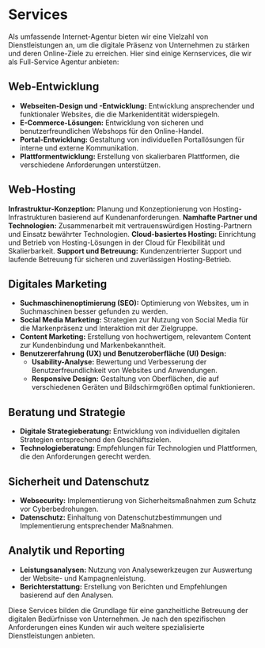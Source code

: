 # Services

Als umfassende Internet-Agentur bieten wir eine Vielzahl von Dienstleistungen an, um die digitale Präsenz von Unternehmen zu stärken und deren Online-Ziele zu erreichen. Hier sind einige Kernservices, die wir als Full-Service Agentur anbieten:

## Web-Entwicklung

* **Webseiten-Design und -Entwicklung:** Entwicklung ansprechender und funktionaler Websites, die die Markenidentität widerspiegeln.
* **E-Commerce-Lösungen:** Entwicklung von sicheren und benutzerfreundlichen Webshops für den Online-Handel.
* **Portal-Entwicklung:** Gestaltung von individuellen Portallösungen für interne und externe Kommunikation.
* **Plattformentwicklung:** Erstellung von skalierbaren Plattformen, die verschiedene Anforderungen unterstützen.

## Web-Hosting

**Infrastruktur-Konzeption:** Planung und Konzeptionierung von Hosting-Infrastrukturen basierend auf Kundenanforderungen.
**Namhafte Partner und Technologien:** Zusammenarbeit mit vertrauenswürdigen Hosting-Partnern und Einsatz bewährter Technologien.
**Cloud-basiertes Hosting:** Einrichtung und Betrieb von Hosting-Lösungen in der Cloud für Flexibilität und Skalierbarkeit.
**Support und Betreuung:** Kundenzentrierter Support und laufende Betreuung für sicheren und zuverlässigen Hosting-Betrieb.

## Digitales Marketing

* **Suchmaschinenoptimierung (SEO):** Optimierung von Websites, um in Suchmaschinen besser gefunden zu werden.
* **Social Media Marketing:** Strategien zur Nutzung von Social Media für die Markenpräsenz und Interaktion mit der Zielgruppe.
* **Content Marketing:** Erstellung von hochwertigem, relevantem Content zur Kundenbindung und Markenbekanntheit.
* **Benutzererfahrung (UX) und Benutzeroberfläche (UI) Design:**
    * **Usability-Analyse:** Bewertung und Verbesserung der Benutzerfreundlichkeit von Websites und Anwendungen.
    * **Responsive Design:** Gestaltung von Oberflächen, die auf verschiedenen Geräten und Bildschirmgrößen optimal funktionieren.

## Beratung und Strategie

* **Digitale Strategieberatung:** Entwicklung von individuellen digitalen Strategien entsprechend den Geschäftszielen.
* **Technologieberatung:** Empfehlungen für Technologien und Plattformen, die den Anforderungen gerecht werden.

## Sicherheit und Datenschutz

* **Websecurity:** Implementierung von Sicherheitsmaßnahmen zum Schutz vor Cyberbedrohungen.
* **Datenschutz:** Einhaltung von Datenschutzbestimmungen und Implementierung entsprechender Maßnahmen.

## Analytik und Reporting

* **Leistungsanalysen:** Nutzung von Analysewerkzeugen zur Auswertung der Website- und Kampagnenleistung.
* **Berichterstattung:** Erstellung von Berichten und Empfehlungen basierend auf den Analysen.

Diese Services bilden die Grundlage für eine ganzheitliche Betreuung der digitalen Bedürfnisse von Unternehmen. Je nach den spezifischen Anforderungen eines Kunden wir auch weitere spezialisierte Dienstleistungen anbieten.
